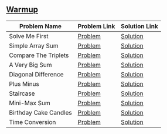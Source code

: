 ## [Warmup](https://www.hackerrank.com/domains/algorithms/warmup)

| Problem Name | Problem Link | Solution Link |
| ------------ | ------------ | ------------- |
| Solve Me First | [Problem](https://www.hackerrank.com/challenges/solve-me-first/problem) | [Solution](#SolveMeFirst.java) |
| Simple Array Sum | [Problem](https://www.hackerrank.com/challenges/simple-array-sum/problem) | [Solution](#SimpleArraySum.java) |
| Compare The Triplets | [Problem](https://www.hackerrank.com/challenges/compare-the-triplets/problem) | [Solution](#CompareTheTriplets.java) |
| A Very Big Sum | [Problem](https://www.hackerrank.com/challenges/a-very-big-sum/problem) | [Solution](#AVeryBigSum.java) |
| Diagonal Difference | [Problem](https://www.hackerrank.com/challenges/diagonal-difference/problem) | [Solution](#DiagonalDifference.java) |
| Plus Minus | [Problem](https://www.hackerrank.com/challenges/plus-minus/problem) | [Solution](#PlusMinus.java) |
| Staircase | [Problem](https://www.hackerrank.com/challenges/staircase/problem) | [Solution](#Staircase.java) |
| Mini-Max Sum | [Problem](https://www.hackerrank.com/challenges/mini-max-sum/problem) | [Solution](#MiniMaxSum.java) |
| Birthday Cake Candles | [Problem](https://www.hackerrank.com/challenges/birthday-cake-candles/problem) | [Solution](#BirthdayCakeCandles.java) |
| Time Conversion | [Problem](https://www.hackerrank.com/challenges/time-conversion/problem) | [Solution](#TimeConversion.java) |